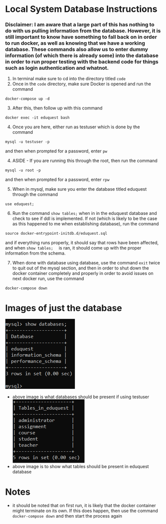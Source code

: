 # Local System Database Instructions
### Disclaimer: I am aware that a large part of this has nothing to do with us pulling information from the database. However, it is still important to know have something to fall back on in order to run docker, as well as knowing that we have a working database. These commands also allow us to enter dummy information (of which there is already some) into the database in order to run proper testing with the backend code for things such as login authentication and whatnot. 
1. In terminal make sure to cd into the directory titled ```code```
2. Once in the ```code``` directory, make sure Docker is opened and run the command
```
docker-compose up -d
```
3. After this, then follow up with this command
```
docker exec -it eduquest bash
```
4. Once you are here, either run as testuser which is done by the command
```
mysql -u testuser -p
```
and then when prompted for a password, enter ```pw```

4. ASIDE - If you are running this through the root, then run the command
``` 
mysql -u root -p
```
and then when prompted for a password, enter ```rpw```

5. When in mysql, make sure you enter the database titled eduquest through the command
```
use eduquest;
```
6. Run the command ```show tables;``` when in in the eduquest database and check to see if ddl is implemented. If not (which is likely to be the case as this happened to me when establishing database), run the command
```
source docker-entrypoint-initdb.d/eduquest.sql
```
and if everything runs properly, it should say that rows have been affected, and when ```show tables;  ``` is ran, it should come up with the proper information from the schema. 

7. When done with database using database, use the command ```exit``` twice to quit out of the mysql section, and then in order to shut down the docker container completely and properly in order to avoid issues on next docker run, use the command
```
docker-compose down
```
# Images of just the database
![different databases](images/databases.png)
* above image is what databases should be present if using testuser
![tables](images/tables.png)
* above image is to show what tables should be present in eduquest database

# Notes
* it should be noted that on first run, it is likely that the docker container might terminate on its own. If this does happen, then use the command ```docker-compose down``` and then start the process again